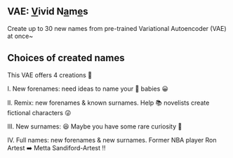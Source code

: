 ## VAE: <u>V</u>ivid N<u>a</u>m<u>e</u>s
Create up to 30 new names from pre-trained Variational Autoencoder (VAE) at once~

## Choices of created names
This VAE offers 4 creations 🔢

I. New forenames: need ideas to name your 👶 babies 😀

II. Remix: new forenames & known surnames. Help 📚 novelists create fictional characters 😜

III. New surnames: 😆 Maybe you have some rare curiosity 🔬

IV. Full names: new forenames & new surnames. Former NBA player Ron Artest ➡️ Metta Sandiford-Artest ‼️
